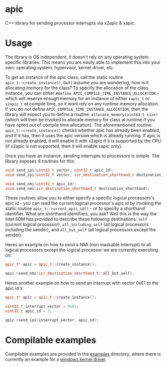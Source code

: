 # apic
C++ library for sending processor interrupts via x2apic & xapic.

# Usage
The library is OS independent, it doesn't rely on any operating system specific libraries. This means you are easily able to implement this into your own: operating system, hypervisor, kernel driver, etc.

To get an instance of the apic class, call the static routine `apic_t::create_instance()`, but I assume you are wondering, how is it allocating memory for the class? To specify the allocation of the class instance, you can either `#define APIC_COMPILE_TIME_INSTANCE_ALLOCATION` - which will reserve enough memory for an instance of either `xapic_t` or `x2apic_t` at compile time, so it wont rely on any runtime memory allocation.
If you do not define `APIC_COMPILE_TIME_INSTANCE_ALLOCATION`, then the library will expect you to define a routine: `allocate_memory(uint64_t size)` (which will then be invoked to allocate memory for class at runtime if you have opted out of compile time allocation).
The aforementioned routine: `apic_t::create_instance()` checks whether apic has already been enabled, and if it has, then it uses the apic version which is already running. If apic is not already enabled, it will enable it with x2apic if it is supported by the CPU (if x2apic is not supported, then it will enable xapic only).

Once you have an instance, sending interrupts to processors is simple. The library exposes 4 routines for this:

```cpp
void send_ipi(uint32_t vector, uint32_t apic_id);
void send_ipi(uint32_t vector, icr_destination_shorthand_t destination_shorthand);

void send_nmi(uint32_t apic_id);
void send_nmi(icr_destination_shorthand_t destination_shorthand);
```

These routines allow you to either specify a specific logical processors's apic id - you can read the current logical processor's apic id by invoking the static routine `apic_t::current_apic_id()` - or to specify a shorthand identifier.
What are shorthand identifiers, you ask? Well this is the way the Intel SDM has provided to describe these following destinations: `self` (current logical processor), `all_including_self` (all logical processors including the sender), and `all_but_self` (all logical processors except the sender).

Heres an example on how to send a NMI (non maskable interrupt) to all logical processors except the logical processor we are currently executing on:

```cpp
apic_t* apic = apic_t::create_instance();

apic->send_nmi(icr_destination_shorthand_t::all_but_self);
```

Heres another example on how to send an interrupt with vector 0xE1 to the apic id `3`:

```cpp
apic_t* apic = apic_t::create_instance();

uint32_t interrupt_vector = 0xE1;
uint32_t apic_id = 3;

apic->send_ipi(interrupt_vector, apic_id);
```

# Compilable examples
Compilable examples are provided in the [examples](examples) directory, where there is currently an example for a [windows kernel driver](examples/windows/apic-kernel-static).
